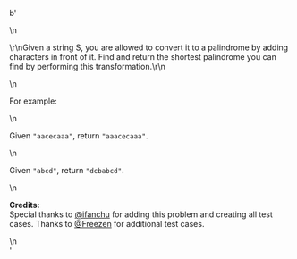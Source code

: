 b'<div class="question-description">\n<p><p>\r\nGiven a string S, you are allowed to convert it to a palindrome by adding characters in front of it. Find and return the shortest palindrome you can find by performing this transformation.\r\n</p>\n<p>For example: </p>\n<p>Given <code>"aacecaaa"</code>, return <code>"aaacecaaa"</code>.</p>\n<p>Given <code>"abcd"</code>, return <code>"dcbabcd"</code>.</p>\n<p><b>Credits:</b><br/>Special thanks to <a href="https://leetcode.com/discuss/user/ifanchu">@ifanchu</a> for adding this problem and creating all test cases. Thanks to <a href="https://leetcode.com/discuss/user/Freezen">@Freezen</a> for additional test cases.</p></p>\n</div>'